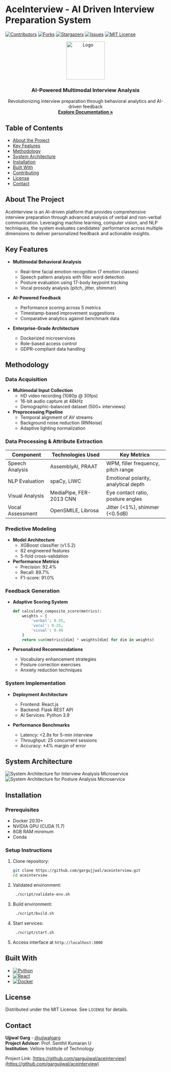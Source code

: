 # AceInterview - AI Driven Interview Preparation System

<!-- PROJECT SHIELDS -->

[![Contributors][contributors-shield]][contributors-url]
[![Forks][forks-shield]][forks-url]
[![Stargazers][stars-shield]][stars-url]
[![Issues][issues-shield]][issues-url]
[![MIT License][license-shield]][license-url]

<!-- PROJECT LOGO -->
<div align="center">
  <a href="https://github.com/gargujjwal/aceinterview">
    <img src="./readme-assets/logo.png" alt="Logo" width="120">
  </a>
  <h3 align="center">AI-Powered Multimodal Interview Analysis</h3>
  <p align="center">
    Revolutionizing interview preparation through behavioral analytics and AI-driven feedback
    <br />
    <a href="https://github.com/gargujjwal/aceinterview"><strong>Explore Documentation »</strong></a>
  </p>
</div>

## Table of Contents

- [About the Project](#about-the-project)
- [Key Features](#key-features)
- [Methodology](#methodology)
- [System Architecture](#system-architecture)
- [Installation](#installation)
- [Built With](#built-with)
- [Contributing](#contributing)
- [License](#license)
- [Contact](#contact)

## About The Project

AceInterview is an AI-driven platform that provides comprehensive interview preparation through advanced analysis of verbal and non-verbal communication. Leveraging machine learning, computer vision, and NLP techniques, the system evaluates candidates' performance across multiple dimensions to deliver personalized feedback and actionable insights.

## Key Features

- **Multimodal Behavioral Analysis**
  - Real-time facial emotion recognition (7 emotion classes)
  - Speech pattern analysis with filler word detection
  - Posture evaluation using 17-body keypoint tracking
  - Vocal prosody analysis (pitch, jitter, shimmer)
- **AI-Powered Feedback**

  - Performance scoring across 5 metrics
  - Timestamp-based improvement suggestions
  - Comparative analytics against benchmark data

- **Enterprise-Grade Architecture**
  - Dockerized microservices
  - Role-based access control
  - GDPR-compliant data handling

## Methodology

### Data Acquisition

- **Multimodal Input Collection**
  - HD video recording (1080p @ 30fps)
  - 16-bit audio capture at 48kHz
  - Demographic-balanced dataset (500+ interviews)
- **Preprocessing Pipeline**
  - Temporal alignment of AV streams
  - Background noise reduction (RNNoise)
  - Adaptive lighting normalization

### Data Processing & Attribute Extraction

| Component        | Technologies Used       | Key Metrics                          |
| ---------------- | ----------------------- | ------------------------------------ |
| Speech Analysis  | AssemblyAI, PRAAT       | WPM, filler frequency, pitch range   |
| NLP Evaluation   | spaCy, LIWC             | Emotional polarity, analytical depth |
| Visual Analysis  | MediaPipe, FER-2013 CNN | Eye contact ratio, posture angles    |
| Vocal Assessment | OpenSMILE, Librosa      | Jitter (<1%), shimmer (<0.5dB)       |

### Predictive Modeling

- **Model Architecture**
  - XGBoost classifier (v1.5.2)
  - 82 engineered features
  - 5-fold cross-validation
- **Performance Metrics**
  - Precision: 92.4%
  - Recall: 89.7%
  - F1-score: 91.0%

### Feedback Generation

- **Adaptive Scoring System**

  ```python
  def calculate_composite_score(metrics):
      weights = {
          'verbal': 0.35,
          'vocal': 0.25,
          'visual': 0.40
      }
      return sum(metrics[dim] * weights[dim] for dim in weights)

  ```

- **Personalized Recommendations**
  - Vocabulary enhancement strategies
  - Posture correction exercises
  - Anxiety reduction techniques

### System Implementation

- **Deployment Architecture**

  - Frontend: React.js
  - Backend: Flask REST API
  - AI Services: Python 3.9

- **Performance Benchmarks**
  - Latency: <2.8s for 5-min interview
  - Throughput: 25 concurrent sessions
  - Accuracy: ±4% margin of error

## System Architecture

![System Architecture for Interview Analysis Microservice](./readme-assets/sys-arch_interview-analysis-microserv.jpg)
![System Architecture for Posture Analysis Microservice](./readme-assets/sys-arch_posture-analysis-microserv.png)

## Installation

### Prerequisites

- Docker 20.10+
- NVIDIA GPU (CUDA 11.7)
- 8GB RAM minimum
- Conda

### Setup Instructions

1. Clone repository:

   ```bash
   git clone https://github.com/gargujjwal/aceinterview.git
   cd aceinterview
   ```

2. Validated environment:

   ```bash
    ./script/validate-env.sh
   ```

3. Build environment:

   ```bash
    ./script/build.sh
   ```

4. Start services:

   ```bash
    ./script/start.sh
   ```

5. Access interface at `http://localhost:3000`

## Built With

- [![Python][Python]][Python-url]
- [![React][React.js]][React-url]
- [![Docker][Docker]][Docker-url]

## License

Distributed under the MIT License. See `LICENSE` for details.

## Contact

**Ujjwal Garg** - [@ujjwalgarg](https://github.com/gargujjwal)  
**Project Advisor**: Prof. Senthil Kumaran U  
**Institution**: Vellore Institute of Technology

Project Link: [https://github.com/gargujjwal/aceinterview](https://github.com/gargujjwal/aceinterview)

<!-- MARKDOWN LINKS -->

[contributors-shield]: https://img.shields.io/github/contributors/gargujjwal/aceinterview.svg?style=for-the-badge
[contributors-url]: https://github.com/gargujjwal/aceinterview/graphs/contributors
[forks-shield]: https://img.shields.io/github/forks/gargujjwal/aceinterview.svg?style=for-the-badge
[forks-url]: https://github.com/gargujjwal/aceinterview/network/members
[stars-shield]: https://img.shields.io/github/stars/gargujjwal/aceinterview.svg?style=for-the-badge
[stars-url]: https://github.com/gargujjwal/aceinterview/stargazers
[issues-shield]: https://img.shields.io/github/issues/gargujjwal/aceinterview.svg?style=for-the-badge
[issues-url]: https://github.com/gargujjwal/aceinterview/issues
[license-shield]: https://img.shields.io/github/license/gargujjwal/aceinterview.svg?style=for-the-badge
[license-url]: https://github.com/gargujjwal/aceinterview/blob/master/LICENSE
[Python]: https://img.shields.io/badge/Python-3.9+-3776AB?logo=python&logoColor=white
[Python-url]: https://www.python.org/
[React.js]: https://img.shields.io/badge/React-18.2-61DAFB?logo=react&logoColor=black
[React-url]: https://reactjs.org/
[Docker]: https://img.shields.io/badge/Docker-20.10+-2496ED?logo=docker&logoColor=white
[Docker-url]: https://www.docker.com/
